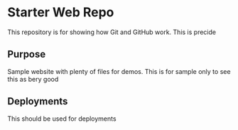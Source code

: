 # Starter Web Repo

This repository is for showing how Git and GitHub work. This is precide

## Purpose

Sample website with plenty of files for demos. This is for sample only to see this as bery good

## Deployments

This should be  used for deployments